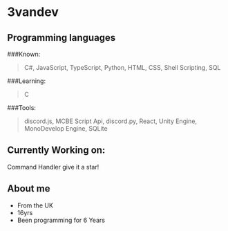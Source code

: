 # 3vandev
## Programming languages
###Known:
> C#, JavaScript, TypeScript, Python, HTML, CSS, Shell Scripting, SQL

###Learning:
> C

###Tools:
> discord.js, MCBE Script Api, discord.py, React, Unity Engine, MonoDevelop Engine, SQLite

## Currently Working on:
Command Handler give it a star!

## About me
- From the UK
- 16yrs
- Been programming for 6 Years
